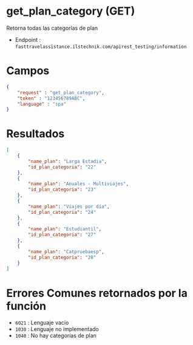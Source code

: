 # get_plan_category (GET)

Retorna todas las categorías de plan

* Endpoint : ```fasttravelassistance.ilstechnik.com/apirest_testing/information```

# Campos

```JSON
{
    "request" : "get_plan_category",
    "token" : "123456789ABC",
    "language" : "spa"
}
```

# Resultados

```JSON
[
    {
        "name_plan": "Larga Estadia",
        "id_plan_categoria": "22"
    },
    {
        "name_plan": "Anuales - Multiviajes",
        "id_plan_categoria": "23"
    },
    {
        "name_plan": "Viajes por día",
        "id_plan_categoria": "24"
    },
    {
        "name_plan": "Estudiantil",
        "id_plan_categoria": "27"
    },
    {
        "name_plan": "Catpruebaesp",
        "id_plan_categoria": "28"
    }
]
```

# Errores Comunes retornados por la función

* ```6021``` : Lenguaje vacío
* ```1030``` : Lenguaje no implementado
* ```1040``` : No hay categorías de plan